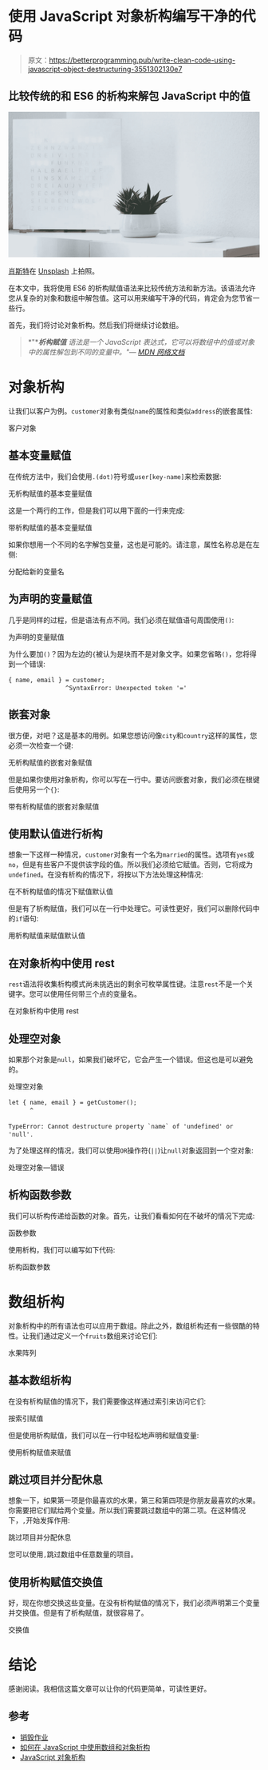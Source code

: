 # 使用 JavaScript 对象析构编写干净的代码

> 原文：<https://betterprogramming.pub/write-clean-code-using-javascript-object-destructuring-3551302130e7>

## 比较传统的和 ES6 的析构来解包 JavaScript 中的值

![](img/84a54d83690419ea35d3c761311f55da.png)

[肖斯特](https://unsplash.com/@shauste)在 [Unsplash](https://unsplash.com/) 上拍照。

在本文中，我将使用 ES6 的析构赋值语法来比较传统方法和新方法。该语法允许您从复杂的对象和数组中解包值。这可以用来编写干净的代码，肯定会为您节省一些行。

首先，我们将讨论对象析构。然后我们将继续讨论数组。

> *"****析构赋值*** *语法是一个 JavaScript 表达式，它可以将数组中的值或对象中的属性解包到不同的变量中。"—* [*MDN 网络文档*](https://developer.mozilla.org/en-US/docs/Web/JavaScript/Reference/Operators/Destructuring_assignment)

# 对象析构

让我们以客户为例。`customer`对象有类似`name`的属性和类似`address`的嵌套属性:

客户对象

## 基本变量赋值

在传统方法中，我们会使用`.(dot)`符号或`user[key-name]`来检索数据:

无析构赋值的基本变量赋值

这是一个两行的工作，但是我们可以用下面的一行来完成:

带析构赋值的基本变量赋值

如果你想用一个不同的名字解包变量，这也是可能的。请注意，属性名称总是在左侧:

分配给新的变量名

## 为声明的变量赋值

几乎是同样的过程，但是语法有点不同。我们必须在赋值语句周围使用`()`:

为声明的变量赋值

为什么要加`()`？因为左边的`{`被认为是块而不是对象文字。如果您省略`()`，您将得到一个错误:

```
{ name, email } = customer;
                ^SyntaxError: Unexpected token '='
```

## 嵌套对象

很方便，对吧？这是基本的用例。如果您想访问像`city`和`country`这样的属性，您必须一次检查一个键:

无析构赋值的嵌套对象赋值

但是如果你使用对象析构，你可以写在一行中。要访问嵌套对象，我们必须在根键后使用另一个`{}`:

带有析构赋值的嵌套对象赋值

## 使用默认值进行析构

想象一下这样一种情况，`customer`对象有一个名为`married`的属性。选项有`yes`或`no`，但是有些客户不提供该字段的值。所以我们必须给它赋值。否则，它将成为`undefined`。在没有析构的情况下，将按以下方法处理这种情况:

在不析构赋值的情况下赋值默认值

但是有了析构赋值，我们可以在一行中处理它。可读性更好，我们可以删除代码中的`if`语句:

用析构赋值来赋值默认值

## 在对象析构中使用 rest

`rest`语法将收集析构模式尚未挑选出的剩余可枚举属性键。注意`rest`不是一个关键字。您可以使用任何带三个点的变量名。

在对象析构中使用 rest

## 处理空对象

如果那个对象是`null`，如果我们破坏它，它会产生一个错误。但这也是可以避免的。

处理空对象

```
let { name, email } = getCustomer();
      ^

TypeError: Cannot destructure property `name` of 'undefined' or 'null'.
```

为了处理这样的情况，我们可以使用`OR`操作符(`||`)让`null`对象返回到一个空对象:

处理空对象—错误

## 析构函数参数

我们可以析构传递给函数的对象。首先，让我们看看如何在不破坏的情况下完成:

函数参数

使用析构，我们可以编写如下代码:

析构函数参数

# 数组析构

对象析构中的所有语法也可以应用于数组。除此之外，数组析构还有一些很酷的特性。让我们通过定义一个`fruits`数组来讨论它们:

水果阵列

## 基本数组析构

在没有析构赋值的情况下，我们需要像这样通过索引来访问它们:

按索引赋值

但是使用析构赋值，我们可以在一行中轻松地声明和赋值变量:

使用析构赋值来赋值

## 跳过项目并分配休息

想象一下，如果第一项是你最喜欢的水果，第三和第四项是你朋友最喜欢的水果。你需要把它们赋给两个变量。所以我们需要跳过数组中的第二项。在这种情况下，`,`开始发挥作用:

跳过项目并分配休息

您可以使用`,`跳过数组中任意数量的项目。

## 使用析构赋值交换值

好，现在你想交换这些变量。在没有析构赋值的情况下，我们必须声明第三个变量并交换值。但是有了析构赋值，就很容易了。

交换值

# 结论

感谢阅读。我相信这篇文章可以让你的代码更简单，可读性更好。

## 参考

*   [销毁作业](https://developer.mozilla.org/en-US/docs/Web/JavaScript/Reference/Operators/Destructuring_assignment)
*   [如何在 JavaScript 中使用数组和对象析构](https://www.freecodecamp.org/news/array-and-object-destructuring-in-javascript/)
*   [JavaScript 对象析构](https://www.javascripttutorial.net/es6/javascript-object-destructuring/)